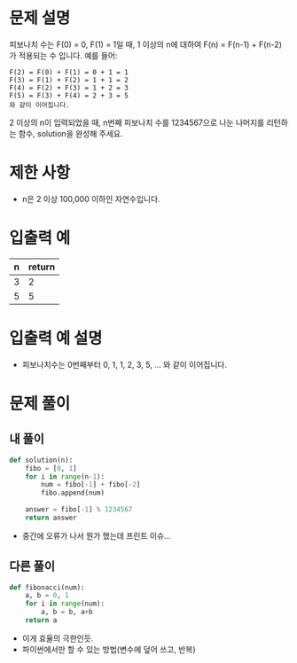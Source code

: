 # 문제 설명
피보나치 수는 F(0) = 0, F(1) = 1일 때, 1 이상의 n에 대하여 F(n) = F(n-1) + F(n-2) 가 적용되는 수 입니다. 예를 들어:

```
F(2) = F(0) + F(1) = 0 + 1 = 1
F(3) = F(1) + F(2) = 1 + 1 = 2
F(4) = F(2) + F(3) = 1 + 2 = 3
F(5) = F(3) + F(4) = 2 + 3 = 5
와 같이 이어집니다.
```

2 이상의 n이 입력되었을 때, n번째 피보나치 수를 1234567으로 나눈 나머지를 리턴하는 함수, solution을 완성해 주세요.

# 제한 사항
- n은 2 이상 100,000 이하인 자연수입니다.

# 입출력 예
|n|return|
|--|--|
|3|2|
|5|5|

# 입출력 예 설명
- 피보나치수는 0번째부터 0, 1, 1, 2, 3, 5, ... 와 같이 이어집니다.

# 문제 풀이
## 내 풀이
```python
def solution(n):
    fibo = [0, 1]
    for i in range(n-1):
        num = fibo[-1] + fibo[-2]
        fibo.append(num)
    
    answer = fibo[-1] % 1234567
    return answer
```

- 중간에 오류가 나서 뭔가 했는데 프린트 이슈...

## 다른 풀이
```python
def fibonacci(num):
    a, b = 0, 1
    for i in range(num):
        a, b = b, a+b
    return a
```

- 이게 효율의 극한인듯.
- 파이썬에서만 할 수 있는 방법(변수에 덮어 쓰고, 반복)
